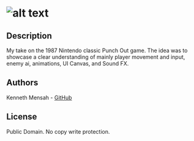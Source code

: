 # ![alt text](https://www.mobygames.com/images/covers/l/207204-mike-tyson-s-punch-out-nes-front-cover.png)

## Description
My take on the 1987 Nintendo classic Punch Out game. The idea was to showcase a clear understanding of mainly player movement and input, enemy ai, animations, UI Canvas, and Sound FX.

## Authors
 Kenneth Mensah - [GitHub](https://github.com/Ken-Mens)
 
 ## License
 Public Domain. No copy write protection.
